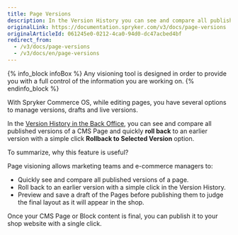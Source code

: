 ```yaml
---
title: Page Versions
description: In the Version History you can see and compare all published versions of a CMS Page and quickly roll back to an earlier version with a simple click.
originalLink: https://documentation.spryker.com/v3/docs/page-versions
originalArticleId: 061245e0-0212-4ca0-94d0-dc47acbed4bf
redirect_from:
  - /v3/docs/page-versions
  - /v3/docs/en/page-versions
---
```


{% info_block infoBox %}
Any visioning tool is designed in order to provide you with a full control of the information you are working on.
{% endinfo_block %}

With Spryker Commerce OS, while editing pages, you have several options to manage versions, drafts and live versions.

In the [Version History in the Back Office](/docs/scos/user/user-guides/{{page.version}}/back-office-user-guide/content/pages/managing-cms-page-versions.html), you can see and compare all published versions of a CMS Page and quickly **roll back** to an earlier version with a simple click **Rollback to Selected Version** option.

<!-- src="../../resources/images/cms/version-history-gif.gif" -->

To summarize, why this feature is useful?

Page visioning allows marketing teams and e-commerce managers to:

* Quickly see and compare all published versions of a page.
* Roll back to an earlier version with a simple click in the Version History.
* Preview and save a draft of the Pages before publishing them to judge the final layout as it will appear in the shop.

Once your CMS Page or Block content is final, you can publish it to your shop website with a single click.
